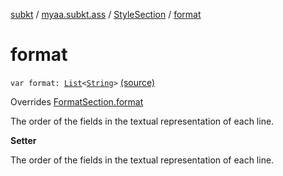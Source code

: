 [subkt](../../index.md) / [myaa.subkt.ass](../index.md) / [StyleSection](index.md) / [format](./format.md)

# format

`var format: `[`List`](https://kotlinlang.org/api/latest/jvm/stdlib/kotlin.collections/-list/index.html)`<`[`String`](https://kotlinlang.org/api/latest/jvm/stdlib/kotlin/-string/index.html)`>` [(source)](https://github.com/Myaamori/SubKt/blob/0.1.13/src/main/kotlin/myaa/subkt/ass/parser.kt#L1156)

Overrides [FormatSection.format](../-format-section/format.md)

The order of the fields in the textual representation of each line.

**Setter**

The order of the fields in the textual representation of each line.

